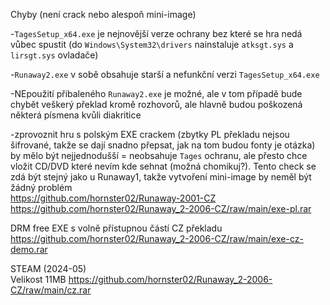 Chyby (není crack nebo alespoň mini-image)

-```TagesSetup_x64.exe``` je nejnovější verze ochrany bez které se hra nedá vůbec spustit (do ```Windows\System32\drivers``` nainstaluje ```atksgt.sys``` a ```lirsgt.sys``` ovladače)

-```Runaway2.exe``` v sobě obsahuje starší a nefunkční verzi ```TagesSetup_x64.exe```

-NEpoužití přibaleného ```Runaway2.exe``` je možné, ale v tom případě bude chybět veškerý překlad kromě rozhovorů, ale hlavně budou poškozená některá písmena kvůli diakritice

-zprovoznit hru s polským EXE crackem (zbytky PL překladu nejsou šifrované, takže se dají snadno přepsat, jak na tom budou fonty je otázka) by mělo být nejjednodušší = neobsahuje ```Tages``` ochranu, ale přesto chce vložit CD/DVD které nevím kde sehnat (možná chomikuj?). Tento check se zdá být stejný jako u Runaway1, takže vytvoření mini-image by neměl být žádný problém
<br/>
https://github.com/hornster02/Runaway-2001-CZ
<br/>
https://github.com/hornster02/Runaway_2-2006-CZ/raw/main/exe-pl.rar

DRM free EXE s volně přístupnou částí CZ překladu
<br/>
https://github.com/hornster02/Runaway_2-2006-CZ/raw/main/exe-cz-demo.rar

STEAM (2024-05)
<br/>
Velikost 11MB https://github.com/hornster02/Runaway_2-2006-CZ/raw/main/cz.rar
